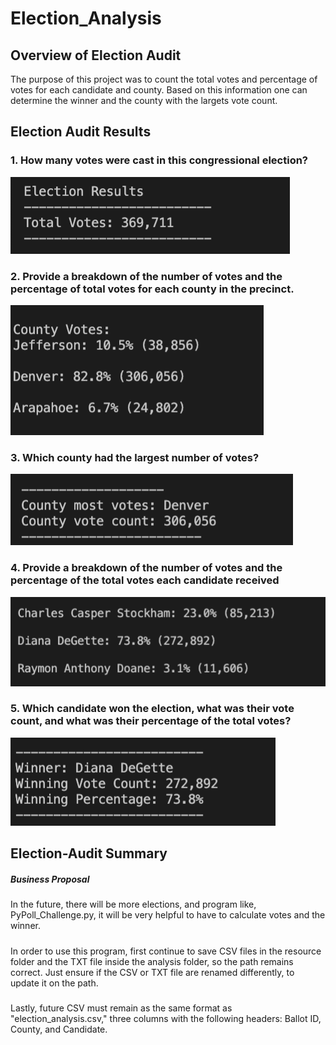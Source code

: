 # Election_Analysis
## Overview of Election Audit
The purpose of this project was to count the total votes and percentage of votes for each candidate and county. Based on this information one can determine the winner and the county with the largets vote count.
## Election Audit Results
### 1. How many votes were cast in this congressional election?
![Alt text](https://github.com/Byankap/Election_Analysis/blob/main/Resources/Images/Screen%20Shot%202021-11-14%20at%209.34.10%20PM.png?raw=true![image](https://user-images.githubusercontent.com/80615969/141732556-11023617-bd51-46f4-9eec-0920560c6875.png))
### 2. Provide a breakdown of the number of votes and the percentage of total votes for each county in the precinct.
![Alt text](https://github.com/Byankap/Election_Analysis/blob/main/Resources/Images/Screen%20Shot%202021-11-14%20at%209.35.21%20PM.png?raw=true![image](https://user-images.githubusercontent.com/80615969/141732622-a3c4cae3-f7dd-4d5c-b196-b299a4958c0a.png))
### 3. Which county had the largest number of votes?
![Alt text](https://github.com/Byankap/Election_Analysis/blob/main/Resources/Images/Screen%20Shot%202021-11-14%20at%209.35.35%20PM.png?raw=true![image](https://user-images.githubusercontent.com/80615969/141732745-532790f8-2ba4-4f97-af65-6e7b1de1cdae.png))
### 4. Provide a breakdown of the number of votes and the percentage of the total votes each candidate received
![Alt text](https://github.com/Byankap/Election_Analysis/blob/main/Resources/Images/Screen%20Shot%202021-11-14%20at%209.35.49%20PM.png?raw=true![image](https://user-images.githubusercontent.com/80615969/141732785-9ae45f6e-820a-4578-bab6-332d66daf993.png))
### 5. Which candidate won the election, what was their vote count, and what was their percentage of the total votes?
![Alt text](https://github.com/Byankap/Election_Analysis/blob/main/Resources/Images/Screen%20Shot%202021-11-14%20at%209.35.58%20PM.png?raw=true![image](https://user-images.githubusercontent.com/80615969/141732879-2186b845-f266-46b0-894a-63d5707ac858.png))
## Election-Audit Summary
##### Business Proposal
In the future, there will be more elections, and program like, PyPoll_Challenge.py, it will be very helpful to have to calculate votes and the winner. 
#####
In order to use this program, first continue to save CSV files in the resource folder and the TXT file inside the analysis folder, so the path remains correct. Just ensure if the CSV or TXT file are renamed differently, to update it on the path. 
#####
Lastly, future CSV must remain as the same format as "election_analysis.csv," three columns with the following headers: Ballot ID, County, and Candidate. 
